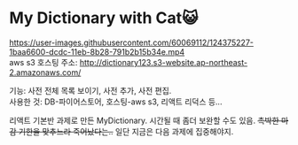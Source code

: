 # My Dictionary with Cat😺
https://user-images.githubusercontent.com/60069112/124375227-1baa6600-dcdc-11eb-8b28-791b2b15b34e.mp4    
aws s3 호스팅 주소: http://dictionary123.s3-website.ap-northeast-2.amazonaws.com/

기능: 사전 전체 목록 보이기, 사전 추가, 사전 편집.    
사용한 것: DB-파이어스토어, 호스팅-aws s3, 리액트 리덕스 등...    

리액트 기본반 과제로 만든 MyDictionary.
시간될 때 좀더 보완할 수도 있음.
~~촉박한 마감 기한을 맞추느라 죽어났다는..~~
일단 지금은 다음 과제에 집중해야지.
